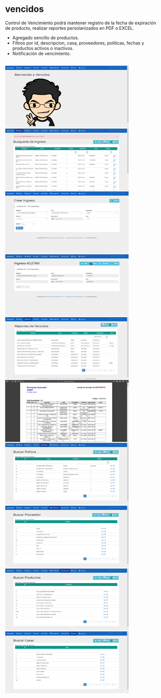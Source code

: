 # vencidos
Control de Vencimiento podrá mantener registro de la fecha de expiración de producto, realizar reportes persolanizados en PDF o EXCEL.

- Agregado sencillo de productos.
- Filtros por id, descripcion, casa, proveedores, politicas, fechas y productos activos o inactivos.
- Notificación de vencimiento.

<br>
<img src="https://raw.githubusercontent.com/angelleoneltorrelopez/vencidos/master/images/01.png" width="400" height="200"/>
<img src="https://raw.githubusercontent.com/angelleoneltorrelopez/vencidos/master/images/02.png" width="400" height="200"/>
<img src="https://raw.githubusercontent.com/angelleoneltorrelopez/vencidos/master/images/03.png" width="400" height="200"/>
<img src="https://raw.githubusercontent.com/angelleoneltorrelopez/vencidos/master/images/04.png" width="400" height="200"/>
<img src="https://raw.githubusercontent.com/angelleoneltorrelopez/vencidos/master/images/05.png" width="400" height="200"/>
<img src="https://raw.githubusercontent.com/angelleoneltorrelopez/vencidos/master/images/06.png" width="400" height="200"/>
<img src="https://raw.githubusercontent.com/angelleoneltorrelopez/vencidos/master/images/07.png" width="400" height="200"/>
<img src="https://raw.githubusercontent.com/angelleoneltorrelopez/vencidos/master/images/08.png" width="400" height="200"/>
<img src="https://raw.githubusercontent.com/angelleoneltorrelopez/vencidos/master/images/09.png" width="400" height="200"/>
<img src="https://raw.githubusercontent.com/angelleoneltorrelopez/vencidos/master/images/10.png" width="400" height="200"/>
